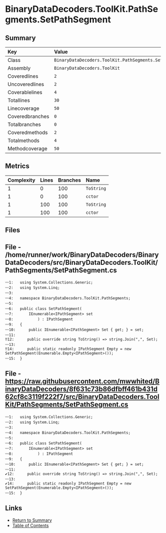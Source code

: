 ﻿# BinaryDataDecoders.ToolKit.PathSegments.SetPathSegment

## Summary

| Key             | Value                                                    |
| :-------------- | :------------------------------------------------------- |
| Class           | `BinaryDataDecoders.ToolKit.PathSegments.SetPathSegment` |
| Assembly        | `BinaryDataDecoders.ToolKit`                             |
| Coveredlines    | `2`                                                      |
| Uncoveredlines  | `2`                                                      |
| Coverablelines  | `4`                                                      |
| Totallines      | `30`                                                     |
| Linecoverage    | `50`                                                     |
| Coveredbranches | `0`                                                      |
| Totalbranches   | `0`                                                      |
| Coveredmethods  | `2`                                                      |
| Totalmethods    | `4`                                                      |
| Methodcoverage  | `50`                                                     |

## Metrics

| Complexity | Lines | Branches | Name       |
| :--------- | :---- | :------- | :--------- |
| 1          | 0     | 100      | `ToString` |
| 1          | 0     | 100      | `cctor`    |
| 1          | 100   | 100      | `ToString` |
| 1          | 100   | 100      | `cctor`    |

## Files

## File - /home/runner/work/BinaryDataDecoders/BinaryDataDecoders/src/BinaryDataDecoders.ToolKit/PathSegments/SetPathSegment.cs

```CSharp
〰1:   using System.Collections.Generic;
〰2:   using System.Linq;
〰3:   
〰4:   namespace BinaryDataDecoders.ToolKit.PathSegments;
〰5:   
〰6:   public class SetPathSegment(
〰7:       IEnumerable<IPathSegment> set
〰8:           ) : IPathSegment
〰9:   {
〰10:      public IEnumerable<IPathSegment> Set { get; } = set;
〰11:  
‼12:      public override string ToString() => string.Join(",", Set);
〰13:  
‼14:      public static readonly IPathSegment Empty = new SetPathSegment(Enumerable.Empty<IPathSegment>());
〰15:  }
```

## File - https://raw.githubusercontent.com/mwwhited/BinaryDataDecoders/8f631c73b86dfbff461b431d62cf8c3119f222f7/src/BinaryDataDecoders.ToolKit/PathSegments/SetPathSegment.cs

```CSharp
〰1:   using System.Collections.Generic;
〰2:   using System.Linq;
〰3:   
〰4:   namespace BinaryDataDecoders.ToolKit.PathSegments;
〰5:   
〰6:   public class SetPathSegment(
〰7:       IEnumerable<IPathSegment> set
〰8:           ) : IPathSegment
〰9:   {
〰10:      public IEnumerable<IPathSegment> Set { get; } = set;
〰11:  
✔12:      public override string ToString() => string.Join(",", Set);
〰13:  
✔14:      public static readonly IPathSegment Empty = new SetPathSegment(Enumerable.Empty<IPathSegment>());
〰15:  }
```

## Links

* [Return to Summary](Summary.md)
* [Table of Contents](../TOC.md)

